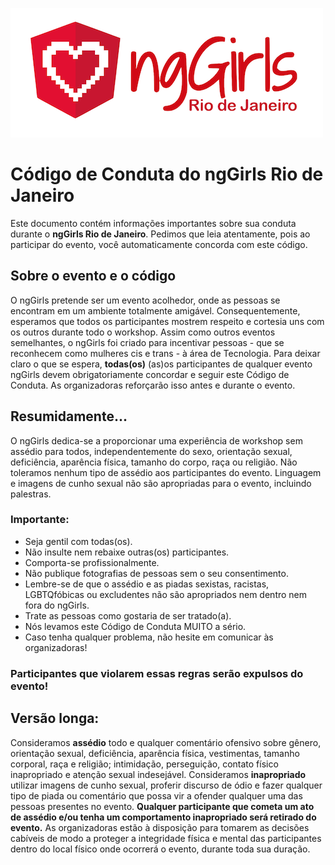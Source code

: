 ![ngGirls Logo](https://raw.githubusercontent.com/ngGirlsRio/codigo/master/logo.png)

# Código de Conduta do ngGirls Rio de Janeiro
Este documento contém informações importantes sobre sua conduta durante o **ngGirls Rio de Janeiro**. Pedimos que leia atentamente, pois ao participar do evento, você automaticamente concorda com este código.

## Sobre o evento e o código
O ngGirls pretende ser um evento acolhedor, onde as pessoas se encontram em um ambiente totalmente amigável. Consequentemente, esperamos que todos os participantes mostrem respeito e cortesia uns com os outros durante todo o workshop.
Assim como outros eventos semelhantes, o ngGirls foi criado para incentivar pessoas - que se reconhecem como mulheres cis e trans - à área de Tecnologia.
Para deixar claro o que se espera, **todas(os)** (as)os participantes de qualquer evento ngGirls devem obrigatoriamente concordar e seguir este Código de Conduta. As organizadoras reforçarão isso antes e durante o evento.

## Resumidamente...
O ngGirls dedica-se a proporcionar uma experiência de workshop sem assédio para todos, independentemente do sexo, orientação sexual, deficiência, aparência física, tamanho do corpo, raça ou religião. Não toleramos nenhum tipo de assédio aos participantes do evento. Linguagem e imagens de cunho sexual não são apropriadas para o evento, incluindo palestras.

### Importante:
- Seja gentil com todas(os). 
- Não insulte nem rebaixe outras(os) participantes. 
- Comporta-se profissionalmente. 
- Não publique fotografias de pessoas sem o seu consentimento. 
- Lembre-se de que o assédio e as piadas sexistas, racistas, LGBTQfóbicas ou excludentes não são apropriados nem dentro nem fora do ngGirls.
- Trate as pessoas como gostaria de ser tratado(a).
- Nós levamos este Código de Conduta MUITO a sério.
- Caso tenha qualquer problema, não hesite em comunicar às organizadoras!

### Participantes que violarem essas regras serão expulsos do evento!

## Versão longa:
Consideramos **assédio** todo e qualquer comentário ofensivo sobre gênero, orientação sexual, deficiência, aparência física, vestimentas, tamanho corporal, raça e religião; intimidação, perseguição, contato físico inapropriado e atenção sexual indesejável.
Consideramos **inapropriado** utilizar imagens de cunho sexual, proferir discurso de ódio e fazer qualquer tipo de piada ou comentário que possa vir a ofender qualquer uma das pessoas presentes no evento.
**Qualquer participante que cometa um ato de assédio e/ou tenha um comportamento inapropriado será retirado do evento.**
As organizadoras estão à disposição para tomarem as decisões cabíveis de modo a proteger a integridade física e mental das participantes dentro do local físico onde ocorrerá o evento, durante toda sua duração.
